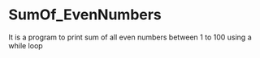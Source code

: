 # SumOf_EvenNumbers
It is a program to print sum of all even numbers between 1 to 100 using a while loop
